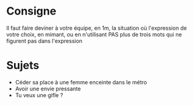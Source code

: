 # Consigne
Il faut faire deviner à votre équipe, en 1m, la situation où l'expression de votre choix, en mimant, ou en n'utilisant PAS plus de trois mots qui ne figurent pas dans l'expression

# Sujets
 - Céder sa place à une femme enceinte dans le métro
 - Avoir une envie pressante
 - Tu veux une gifle ?
